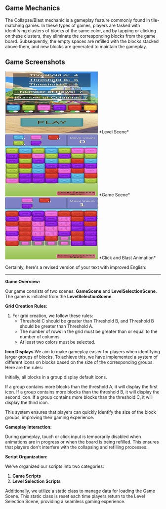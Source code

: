 
## Game Mechanics

The Collapse/Blast mechanic is a gameplay feature commonly found in tile-matching games. In these types of games, players are tasked with identifying clusters of blocks of the same color, and by tapping or clicking on these clusters, they eliminate the corresponding blocks from the game board. Subsequently, the empty spaces are refilled with the blocks stacked above them, and new blocks are generated to maintain the gameplay.

## Game Screenshots


<img src="images/level_selection_scene.png" alt="Level Scene" width="300" height="200">
*Level Scene*

<img src="images/game_scene.png" alt="Level Scene" width="300" height="200">
*Game Scene*

<img src="images/click.png" alt="Level Scene" width="300" height="200">
*Click and Blast Animation*



Certainly, here's a revised version of your text with improved English:

---

**Game Overview:**

Our game consists of two scenes: **GameScene** and **LevelSelectionScene**. The game is initiated from the **LevelSelectionScene**. 

**Grid Creation Rules:**

1. For grid creation, we follow these rules:
   - Threshold C should be greater than Threshold B, and Threshold B should be greater than Threshold A.
   - The number of rows in the grid must be greater than or equal to the number of columns.
   - At least two colors must be selected.

**Icon Displays**
We aim to make gameplay easier for players when identifying larger groups of blocks. To achieve this, we have implemented a system of different icons on blocks based on the size of the corresponding groups. Here are the rules:

Initially, all blocks in a group display default icons.

If a group contains more blocks than the threshold A, it will display the first icon.
If a group contains  more blocks than the threshold B, it will display the second icon.
If a group contains  more blocks than the threshold C, it will display the third icon.

This system ensures that players can quickly identify the size of the block groups, improving their gaming experience.


**Gameplay Interaction:**

During gameplay, touch or click input is temporarily disabled when animations are in progress or when the board is being refilled. This ensures that players don't interfere with the collapsing and refilling processes.

**Script Organization:**

We've organized our scripts into two categories:
1. **Game Scripts**
2. **Level Selection Scripts**

Additionally, we utilize a static class to manage data for loading the Game Scene. This static class is reset each time players return to the Level Selection Scene, providing a seamless gaming experience.
